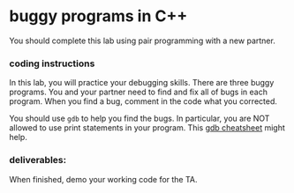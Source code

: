 # buggy programs in C++

You should complete this lab using pair programming with a new partner.

### coding instructions 

In this lab, you will practice your debugging skills.  There are three buggy programs.  You and your partner need to find and fix all of bugs in each program.  When you find a bug, comment in the code what you corrected.

You should use `gdb` to help you find the bugs.  In particular, you are NOT allowed to use print statements in your program.  This [gdb cheatsheet](http://betterexplained.com/articles/debugging-with-gdb/) might help.

### deliverables:

When finished, demo your working code for the TA.  

